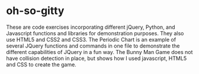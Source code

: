 # oh-so-gitty
These are code exercises incorporating different jQuery, Python, and Javascript functions and libraries for demonstration purposes. They also use HTML5 and CSS2 and CSS3. The Periodic Chart is an example of several JQuery functions and commands in one file to demonstrate the different capabilities of JQuery in a fun way. The Bunny Man Game does not have collision detection in place, but shows how I used javascript, HTML5 and CSS to create the game.
